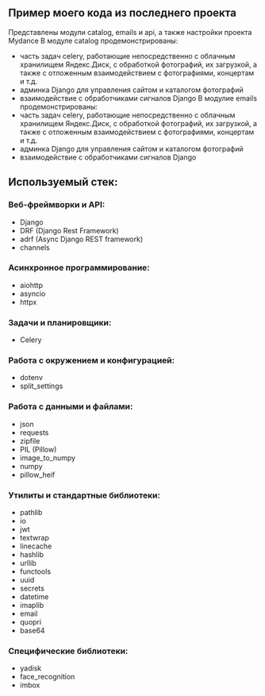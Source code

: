 ## Пример моего кода из последнего проекта

Представлены модули catalog, emails и api, а также настройки проекта Mydance
В модуле catalog продемонстрированы:

- часть задач celery, работающие непосредственно с облачным хранилищем Яндекс.Диск, с обработкой фотографий, их загрузкой, а также с отложенным взаимодействием с фотографиями, концертам и т.д.
- админка Django для управления сайтом и каталогом фотографий
- взаимодействие с обработчиками сигналов Django
  В модулие emails продемонстрированы:
- часть задач celery, работающие непосредственно с облачным хранилищем Яндекс.Диск, с обработкой фотографий, их загрузкой, а также с отложенным взаимодействием с фотографиями, концертам и т.д.
- админка Django для управления сайтом и каталогом фотографий
- взаимодействие с обработчиками сигналов Django

## Используемый стек:

### Веб-фреймворки и API:

- Django
- DRF (Django Rest Framework)
- adrf (Async Django REST framework)
- channels

### Асинхронное программирование:

- aiohttp
- asyncio
- httpx

### Задачи и планировщики:

- Celery

### Работа с окружением и конфигурацией:

- dotenv
- split_settings

### Работа с данными и файлами:

- json
- requests
- zipfile
- PIL (Pillow)
- image_to_numpy
- numpy
- pillow_heif

### Утилиты и стандартные библиотеки:

- pathlib
- io
- jwt
- textwrap
- linecache
- hashlib
- urllib
- functools
- uuid
- secrets
- datetime
- imaplib
- email
- quopri
- base64

### Специфические библиотеки:

- yadisk
- face_recognition
- imbox

